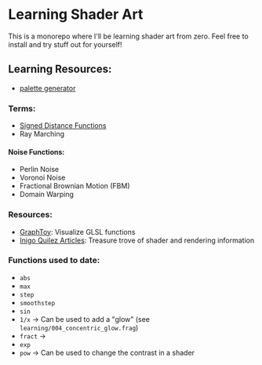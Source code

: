 # Learning Shader Art

This is a monorepo where I'll be learning shader art from zero.
Feel free to install and try stuff out for yourself!

## Learning Resources:

- [palette generator](http://dev.thi.ng/gradients/)

### Terms:

- [Signed Distance Functions](https://iquilezles.org/articles/distfunctions2d/)
- Ray Marching

#### Noise Functions:

- Perlin Noise
- Voronoi Noise
- Fractional Brownian Motion (FBM)
- Domain Warping

### Resources:

- [GraphToy](https://graphtoy.com/): Visualize GLSL functions
- [Inigo Quilez Articles](https://iquilezles.org/articles/): Treasure trove of shader and rendering information

### Functions used to date:

- `abs`
- `max`
- `step`
- `smoothstep`
- `sin`
- `1/x` -> Can be used to add a "glow" (see `learning/004_concentric_glow.frag`)
- `fract` ->
- `exp`
- `pow` -> Can be used to change the contrast in a shader
